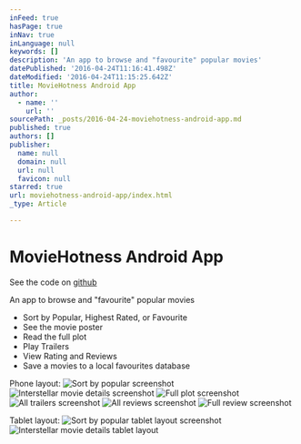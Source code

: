 ```yaml
---
inFeed: true
hasPage: true
inNav: true
inLanguage: null
keywords: []
description: 'An app to browse and "favourite" popular movies'
datePublished: '2016-04-24T11:16:41.498Z'
dateModified: '2016-04-24T11:15:25.642Z'
title: MovieHotness Android App
author:
  - name: ''
    url: ''
sourcePath: _posts/2016-04-24-moviehotness-android-app.md
published: true
authors: []
publisher:
  name: null
  domain: null
  url: null
  favicon: null
starred: true
url: moviehotness-android-app/index.html
_type: Article

---
```

# MovieHotness Android App

See the code on [github][0]

An app to browse and "favourite" popular movies

* Sort by Popular, Highest Rated, or Favourite
* See the movie poster
* Read the full plot
* Play Trailers
* View Rating and Reviews
* Save a movies to a local favourites database

Phone layout:
![Sort by popular screenshot](https://s3-us-west-2.amazonaws.com/the-grid-img/p/a60450defa1b191de0ba7d071e27be71e9559d89.png)
![Interstellar movie details screenshot](https://s3-us-west-2.amazonaws.com/the-grid-img/p/b88d43cdfb17f68041d34556cf29eb7d1a7fab1d.png)
![Full plot screenshot](https://the-grid-user-content.s3-us-west-2.amazonaws.com/a3a04cfa-c307-4fd9-9904-f34b0dfbf6d3.png)
![All trailers screenshot](https://the-grid-user-content.s3-us-west-2.amazonaws.com/d86035ee-2003-4a8b-b366-d4dde692c845.png)
![All reviews screenshot](https://the-grid-user-content.s3-us-west-2.amazonaws.com/40462b48-8a93-4c4a-a83e-4264a28c422b.png)
![Full review screenshot](https://the-grid-user-content.s3-us-west-2.amazonaws.com/a2c7b414-1d91-40a6-ab0d-0be6d2391eb1.png)

Tablet layout:
![Sort by popular tablet layout screenshot](https://the-grid-user-content.s3-us-west-2.amazonaws.com/ab0b12fc-dcb3-4a45-868f-d41b9f25e275.png)
![Interstellar movie details tablet layout](https://the-grid-user-content.s3-us-west-2.amazonaws.com/b0561dce-7c24-4104-a745-ec2dd906b0f8.png)

[0]: https://github.com/mvescovo/moviehotness